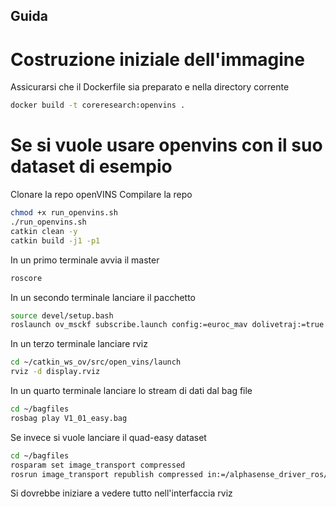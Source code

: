 ## Guida
# Costruzione iniziale dell'immagine
Assicurarsi che il Dockerfile sia preparato e nella directory corrente
```bash
docker build -t coreresearch:openvins .
```


# Se si vuole usare openvins con il suo dataset di esempio
Clonare la repo openVINS
Compilare la repo
```bash
chmod +x run_openvins.sh
./run_openvins.sh
catkin clean -y
catkin build -j1 -p1
```
In un primo terminale avvia il master
```bash
roscore
```

In un secondo terminale lanciare il pacchetto
```bash
source devel/setup.bash 
roslaunch ov_msckf subscribe.launch config:=euroc_mav dolivetraj:=true

```

In un terzo terminale lanciare rviz
```bash
cd ~/catkin_ws_ov/src/open_vins/launch
rviz -d display.rviz
```

In un quarto terminale lanciare lo stream di dati dal bag file
```bash
cd ~/bagfiles
rosbag play V1_01_easy.bag
```
Se invece si vuole lanciare il quad-easy dataset
```bash
cd ~/bagfiles
rosparam set image_transport compressed
rosrun image_transport republish compressed in:=/alphasense_driver_ros/cam0 raw out:=/cam0/image_raw & rosrun image_transport republish compressed in:=/alphasense_driver_ros/cam1 raw out:=/cam1/image_raw & rosbag play quad-easy.bag /alphasense_driver_ros/imu:=/imu0
```

Si dovrebbe iniziare a vedere tutto nell'interfaccia rviz
